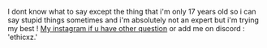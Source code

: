 I dont know what to say except the thing that i'm only 17 years old so i can say stupid things sometimes and i'm absolutely not an expert but i'm trying my best ! [My instagram if u have other question](https://instagram.com/eliott.la) or add me on discord : 'ethicxz.'